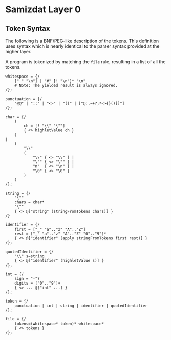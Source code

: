Samizdat Layer 0
================

Token Syntax
------------

The following is a BNF/PEG-like description of the tokens. This definition
uses syntax which is nearly identical to the parser syntax provided at the
higher layer.

A program is tokenized by matching the `file` rule, resulting in a
list of all the tokens.

```
whitespace = {/
    [" " "\n"] | "#" [! "\n"]* "\n"
    # Note: The yielded result is always ignored.
/};

punctuation = {/
    "@@" | "::" | "<>" | "()" | ["@:.=+?;*<>{}()[]"]
/};

char = {/
    (
        ch = [! "\\" "\""]
        { <> highletValue ch }
    )
|
    (
        "\\"
        (
            "\\" { <> "\\" } |
            "\"" { <> "\"" } |
            "n"  { <> "\n" } |
            "\0" { <> "\0" }
        )
    )
/};

string = {/
    "\""
    chars = char*
    "\""
    { <> @["string" (stringFromTokens chars)] }
/}

identifier = {/
    first = ["_" "a".."z" "A".."Z"]
    rest = ["_" "a".."z" "A".."Z" "0".."9"]*
    { <> @["identifier" (apply stringFromTokens first rest)] }
/};

quotedIdentifier = {/
    "\\" s=string
    { <> @["identifier" (highletValue s)] }
/};

int = {/
    sign = "-"?
    digits = ["0".."9"]+
    { <> ... @["int" ...] }
/};

token = {/
    punctuation | int | string | identifier | quotedIdentifier
/};

file = {/
    tokens=(whitespace* token)* whitespace*
    { <> tokens }
/};
```
